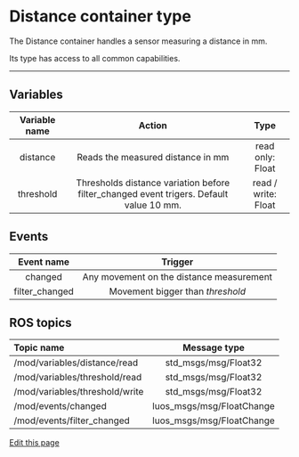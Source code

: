# Distance container type

The Distance container handles a sensor measuring a distance in mm.

Its type has access to all common capabilities.

----

## Variables

| **Variable name** | **Action** | **Type** |
|:---:|:---:|:---:|
| distance | Reads the measured distance in mm | read only: Float |
| threshold | Thresholds distance variation before filter_changed event trigers. Default value 10 mm. | read / write: Float |

## Events

| **Event name** | **Trigger** |
|:---:|:---:|
| changed | Any movement on the distance measurement |
| filter_changed | Movement bigger than *threshold* |

## ROS topics
| **Topic name** | **Message type** |
|:----|:---:|
| /mod/variables/distance/read | std_msgs/msg/Float32
| /mod/variables/threshold/read | std_msgs/msg/Float32
| /mod/variables/threshold/write | std_msgs/msg/Float32
| /mod/events/changed | luos_msgs/msg/FloatChange
| /mod/events/filter_changed | luos_msgs/msg/FloatChange


<div class="cust_edit_page"><a href="https://{{gh_path}}{{containers_path}}/distance.md">Edit this page</a></div>
